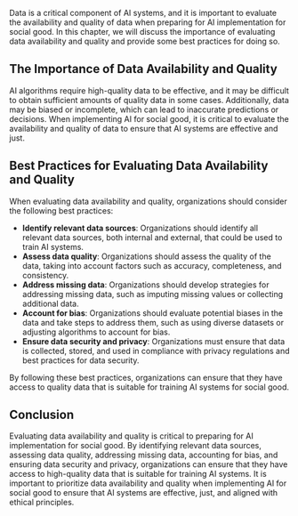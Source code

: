 

Data is a critical component of AI systems, and it is important to evaluate the availability and quality of data when preparing for AI implementation for social good. In this chapter, we will discuss the importance of evaluating data availability and quality and provide some best practices for doing so.

The Importance of Data Availability and Quality
-----------------------------------------------

AI algorithms require high-quality data to be effective, and it may be difficult to obtain sufficient amounts of quality data in some cases. Additionally, data may be biased or incomplete, which can lead to inaccurate predictions or decisions. When implementing AI for social good, it is critical to evaluate the availability and quality of data to ensure that AI systems are effective and just.

Best Practices for Evaluating Data Availability and Quality
-----------------------------------------------------------

When evaluating data availability and quality, organizations should consider the following best practices:

* **Identify relevant data sources**: Organizations should identify all relevant data sources, both internal and external, that could be used to train AI systems.
* **Assess data quality**: Organizations should assess the quality of the data, taking into account factors such as accuracy, completeness, and consistency.
* **Address missing data**: Organizations should develop strategies for addressing missing data, such as imputing missing values or collecting additional data.
* **Account for bias**: Organizations should evaluate potential biases in the data and take steps to address them, such as using diverse datasets or adjusting algorithms to account for bias.
* **Ensure data security and privacy**: Organizations must ensure that data is collected, stored, and used in compliance with privacy regulations and best practices for data security.

By following these best practices, organizations can ensure that they have access to quality data that is suitable for training AI systems for social good.

Conclusion
----------

Evaluating data availability and quality is critical to preparing for AI implementation for social good. By identifying relevant data sources, assessing data quality, addressing missing data, accounting for bias, and ensuring data security and privacy, organizations can ensure that they have access to high-quality data that is suitable for training AI systems. It is important to prioritize data availability and quality when implementing AI for social good to ensure that AI systems are effective, just, and aligned with ethical principles.
